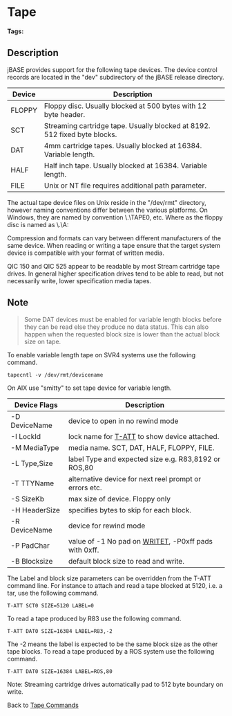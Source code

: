 # Tape

<PageHeader />

**Tags:**
<badge text='devices' vertical='middle' />
<badge text='tape' vertical='middle' />

## Description  

jBASE provides support for the following tape devices. The device control records are located in the "dev" subdirectory of the jBASE release directory.

| Device | Description |
| --- | --- |
| FLOPPY | Floppy disc. Usually blocked at 500 bytes with 12 byte header. |
| SCT | Streaming cartridge tape. Usually blocked at 8192. 512 fixed byte blocks. |
| DAT | 4mm cartridge tapes. Usually blocked at 16384. Variable length. |
| HALF | Half inch tape. Usually blocked at 16384. Variable length. |
| FILE | Unix or NT file requires additional path parameter. |

The actual tape device files on Unix reside in the "/dev/rmt" directory, however naming conventions differ between the various platforms. On Windows, they are named by convention \\.\TAPE0, etc. Where as the floppy disc is named as \\.\A:

Compression and formats can vary between different manufacturers of the same device. When reading or writing a tape ensure that the target system device is compatible with your format of written media.

QIC 150 and QIC 525 appear to be readable by most Stream cartridge tape drives. In general higher specification drives tend to be able to read, but not necessarily write, lower specification media tapes.

## Note

> Some DAT devices must be enabled for variable length blocks before they can be read else they produce no data status. This can also happen when the requested block size is lower than the actual block size on tape.

To enable variable length tape on SVR4 systems use the following command.

```
tapecntl -v /dev/rmt/devicename
```

On AIX use "smitty" to set tape device for variable length.

| Device Flags | Description |
| --- | --- |
| -D DeviceName | device to open in no rewind mode |
| -I LockId | lock name for [T-ATT](./../t-att) to show device attached. |
| -M MediaType | media name. SCT, DAT, HALF, FLOPPY, FILE. |
| -L Type,Size | label Type and expected size e.g. R83,8192 or ROS,80 |
| -T TTYName | alternative device for next reel prompt or errors etc. |
| -S SizeKb | max size of device. Floppy only |
| -H HeaderSize | specifies bytes to skip for each block. |
| -R DeviceName | device for rewind mode |
| -P PadChar | value of -1 No pad on [WRITET](./../../jbc/writet/README.md), -P0xff pads with 0xff. |
| -B Blocksize | default block size to read and write. |

The Label and block size parameters can be overridden from the T-ATT command line. For instance to attach and read a tape blocked at 5120, i.e. a tar, use the following command.

```
T-ATT SCT0 SIZE=5120 LABEL=0
```

To read a tape produced by R83 use the following command.

```
T-ATT DAT0 SIZE=16384 LABEL=R83,-2
```

The -2 means the label is expected to be the same block size as the other tape blocks. To read a tape produced by a ROS system use the following command.

```
T-ATT DAT0 SIZE=16384 LABEL=ROS,80
```

Note: Streaming cartridge drives automatically pad to 512 byte boundary on write.

Back to [Tape Commands](./../tape-commands/README.md)

<PageFooter />

